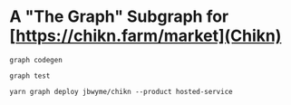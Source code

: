 # A "The Graph" Subgraph for [https://chikn.farm/market](Chikn)

`graph codegen`

`graph test`

`yarn graph deploy jbwyme/chikn --product hosted-service`
